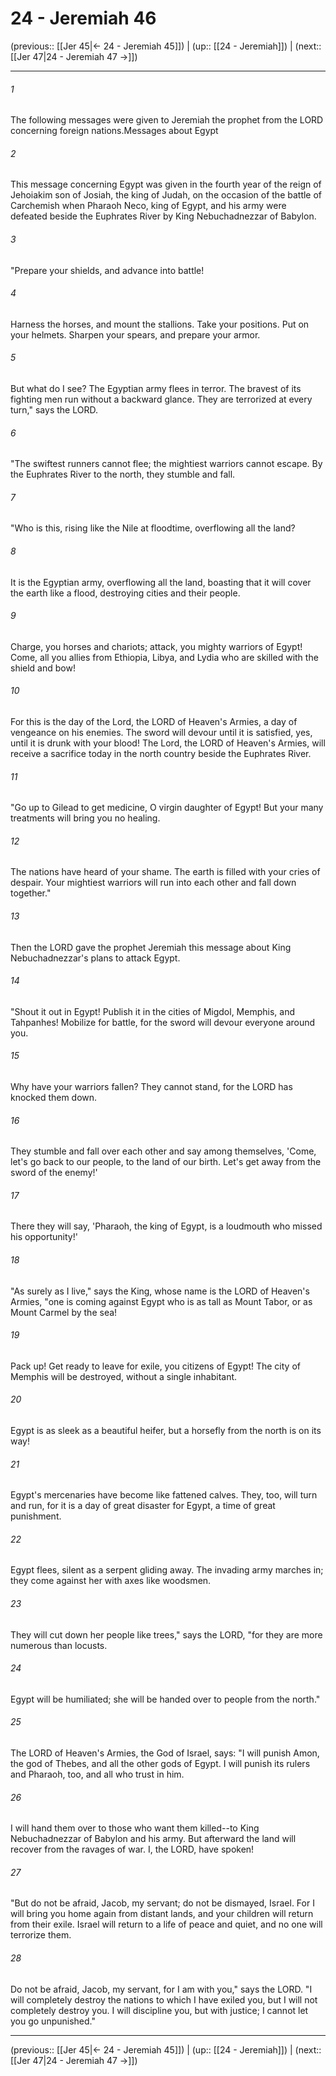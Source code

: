 # 24 - Jeremiah 46

(previous:: [[Jer 45|← 24 - Jeremiah 45]]) | (up:: [[24 - Jeremiah]]) | (next:: [[Jer 47|24 - Jeremiah 47 →]])

***


###### 1 
The following messages were given to Jeremiah the prophet from the LORD concerning foreign nations.Messages about Egypt 

###### 2 
This message concerning Egypt was given in the fourth year of the reign of Jehoiakim son of Josiah, the king of Judah, on the occasion of the battle of Carchemish when Pharaoh Neco, king of Egypt, and his army were defeated beside the Euphrates River by King Nebuchadnezzar of Babylon. 

###### 3 
"Prepare your shields, and advance into battle! 

###### 4 
Harness the horses, and mount the stallions. Take your positions. Put on your helmets. Sharpen your spears, and prepare your armor. 

###### 5 
But what do I see? The Egyptian army flees in terror. The bravest of its fighting men run without a backward glance. They are terrorized at every turn," says the LORD. 

###### 6 
"The swiftest runners cannot flee; the mightiest warriors cannot escape. By the Euphrates River to the north, they stumble and fall. 

###### 7 
"Who is this, rising like the Nile at floodtime, overflowing all the land? 

###### 8 
It is the Egyptian army, overflowing all the land, boasting that it will cover the earth like a flood, destroying cities and their people. 

###### 9 
Charge, you horses and chariots; attack, you mighty warriors of Egypt! Come, all you allies from Ethiopia, Libya, and Lydia who are skilled with the shield and bow! 

###### 10 
For this is the day of the Lord, the LORD of Heaven's Armies, a day of vengeance on his enemies. The sword will devour until it is satisfied, yes, until it is drunk with your blood! The Lord, the LORD of Heaven's Armies, will receive a sacrifice today in the north country beside the Euphrates River. 

###### 11 
"Go up to Gilead to get medicine, O virgin daughter of Egypt! But your many treatments will bring you no healing. 

###### 12 
The nations have heard of your shame. The earth is filled with your cries of despair. Your mightiest warriors will run into each other and fall down together." 

###### 13 
Then the LORD gave the prophet Jeremiah this message about King Nebuchadnezzar's plans to attack Egypt. 

###### 14 
"Shout it out in Egypt! Publish it in the cities of Migdol, Memphis, and Tahpanhes! Mobilize for battle, for the sword will devour everyone around you. 

###### 15 
Why have your warriors fallen? They cannot stand, for the LORD has knocked them down. 

###### 16 
They stumble and fall over each other and say among themselves, 'Come, let's go back to our people, to the land of our birth. Let's get away from the sword of the enemy!' 

###### 17 
There they will say, 'Pharaoh, the king of Egypt, is a loudmouth who missed his opportunity!' 

###### 18 
"As surely as I live," says the King, whose name is the LORD of Heaven's Armies, "one is coming against Egypt who is as tall as Mount Tabor, or as Mount Carmel by the sea! 

###### 19 
Pack up! Get ready to leave for exile, you citizens of Egypt! The city of Memphis will be destroyed, without a single inhabitant. 

###### 20 
Egypt is as sleek as a beautiful heifer, but a horsefly from the north is on its way! 

###### 21 
Egypt's mercenaries have become like fattened calves. They, too, will turn and run, for it is a day of great disaster for Egypt, a time of great punishment. 

###### 22 
Egypt flees, silent as a serpent gliding away. The invading army marches in; they come against her with axes like woodsmen. 

###### 23 
They will cut down her people like trees," says the LORD, "for they are more numerous than locusts. 

###### 24 
Egypt will be humiliated; she will be handed over to people from the north." 

###### 25 
The LORD of Heaven's Armies, the God of Israel, says: "I will punish Amon, the god of Thebes, and all the other gods of Egypt. I will punish its rulers and Pharaoh, too, and all who trust in him. 

###### 26 
I will hand them over to those who want them killed--to King Nebuchadnezzar of Babylon and his army. But afterward the land will recover from the ravages of war. I, the LORD, have spoken! 

###### 27 
"But do not be afraid, Jacob, my servant; do not be dismayed, Israel. For I will bring you home again from distant lands, and your children will return from their exile. Israel will return to a life of peace and quiet, and no one will terrorize them. 

###### 28 
Do not be afraid, Jacob, my servant, for I am with you," says the LORD. "I will completely destroy the nations to which I have exiled you, but I will not completely destroy you. I will discipline you, but with justice; I cannot let you go unpunished."

***

(previous:: [[Jer 45|← 24 - Jeremiah 45]]) | (up:: [[24 - Jeremiah]]) | (next:: [[Jer 47|24 - Jeremiah 47 →]])
